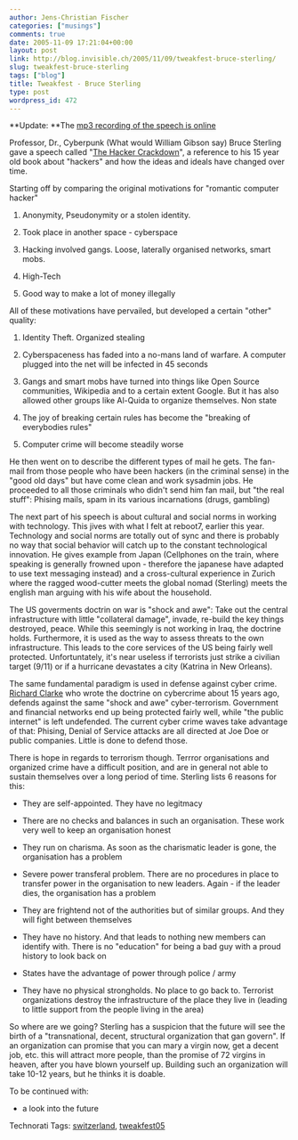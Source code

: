```yaml
---
author: Jens-Christian Fischer
categories: ["musings"]
comments: true
date: 2005-11-09 17:21:04+00:00
layout: post
link: http://blog.invisible.ch/2005/11/09/tweakfest-bruce-sterling/
slug: tweakfest-bruce-sterling
tags: ["blog"]
title: Tweakfest - Bruce Sterling
type: post
wordpress_id: 472
---
```



**Update: **The [mp3 recording of the speech is online](http://blog.invisible.ch/archives/000482.html)



Professor, Dr., Cyberpunk (What would William Gibson say) Bruce Sterling gave a speech called "[The Hacker Crackdown](http://stuff.mit.edu/hacker/hacker.html)", a reference to his 15 year old book about "hackers" and how the ideas and ideals have changed over time. 



Starting off by comparing the original motivations for "romantic computer hacker"




  1. Anonymity, Pseudonymity or a stolen identity.


  2. Took place in another space - cyberspace


  3. Hacking involved gangs. Loose, laterally organised networks, smart mobs.


  4. High-Tech


  5. Good way to make a lot of money illegally




All of these motivations have pervailed, but developed a certain "other" quality:




  1. Identity Theft. Organized stealing


  2. Cyberspaceness has faded into a no-mans land of warfare. A computer plugged into the net will be infected in 45 seconds


  3. Gangs and smart mobs have turned into things like Open Source communities, Wikipedia and to a certain extent Google. But it has also allowed other groups like Al-Quida to organize themselves. Non state


  4. The joy of breaking certain rules has become the "breaking of everybodies rules"


  5. Computer crime will become steadily worse




He then went on to describe the different types of mail he gets. The fan-mail from those people who have been hackers (in the criminal sense) in the "good old days" but have come clean and work sysadmin jobs. He proceeded to all those criminals who didn't send him fan mail, but "the real stuff": Phising mails, spam in its various incarnations (drugs, gambling)



The next part of his speech is about cultural and social norms in working with technology. This jives with what I felt at reboot7, earlier this year. Technology and social norms are totally out of sync and there is probably no way that social behavior will catch up to the constant technological innovation. He gives example from Japan (Cellphones on the train, where speaking is generally frowned upon - therefore the japanese have adapted to use text messaging instead) and a cross-cultural experience in Zurich where the ragged wood-cutter meets the global nomad (Sterling) meets the english man arguing with his wife about the household.



The US goverments doctrin on war is "shock and awe": Take out the central infrastructure with little "collateral damage", invade, re-build the key things destroyed, peace. While this seemingly is not working in Iraq, the doctrine holds. Furthermore, it is used as the way to assess threats to the own infrastructure. This leads to the core services of the US being fairly well protected. Unfortuntately, it's near useless if terrorists just strike a civilian target (9/11) or if a hurricane devastates a city (Katrina in New Orleans).



The same fundamental paradigm is used in defense against cyber crime. [Richard Clarke](http://en.wikipedia.org/wiki/Richard_A._Clarke) who wrote the doctrine on cybercrime about 15 years ago, defends against the same "shock and awe" cyber-terrorism. Government and financial networks end up being protected fairly well, while "the public internet" is left undefended. The current cyber crime waves take advantage of that: Phising, Denial of Service attacks are all directed at Joe Doe or public companies. Little is done to defend those.



There is hope in regards to terrorism though. Terrror organisations and organized crime have a difficult position, and are in general not able to sustain themselves over a long period of time. Sterling lists 6 reasons for this:




  * They are self-appointed. They have no legitmacy


  * There are no checks and balances in such an organisation. These work very well to keep an organisation honest


  * They run on charisma. As soon as the charismatic leader is gone, the organisation has a problem


  * Severe power transferal problem. There are no procedures in place to transfer power in the organisation to new leaders. Again - if the leader dies, the organisation has a problem


  * They are frightend not of the authorities but of similar groups. And they will fight between themselves


  * They have no history. And that leads to nothing new members can identify with. There is no "education" for being a bad guy with a proud history to look back on


  * States have the advantage of power through police / army


  * They have no physical strongholds. No place to go back to. Terrorist organizations destroy the infrastructure of the place they live in (leading to little support from the people living in the area)




So where are we going? Sterling has a suspicion that the future will see the birth of a "transnational, decent, structural organization that gan govern". If an organization can promise that you can mary a virgin now, get a decent job, etc. this will attract more people, than the promise of 72 virgins in heaven, after you have blown yourself up. Building such an organization will take 10-12 years, but he thinks it is doable.



To be continued with: 



* a look into the future





Technorati Tags: [switzerland](http://technorati.com/tag/switzerland), [tweakfest05](http://technorati.com/tag/tweakfest05)

